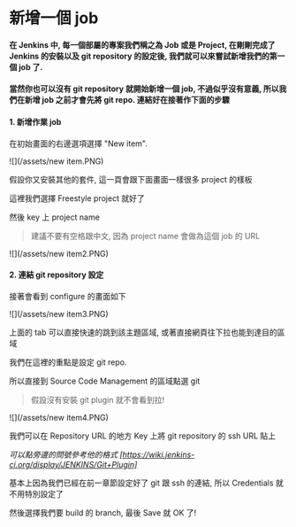 新增一個 job
====

#### 在 Jenkins 中, 每一個部屬的專案我們稱之為 Job 或是 Project, 在剛剛完成了 Jenkins 的安裝以及 git repository 的設定後, 我們就可以來嘗試新增我們的第一個 job 了.

#### 當然你也可以沒有 git repository 就開始新增一個 job, 不過似乎沒有意義, 所以我們在新增 job 之前才會先將 git repo. 連結好在接著作下面的步驟

#### 1. 新增作業 job

在初始畫面的右邊選項選擇 "New item".

![](/assets/new item.PNG)

假設你又安裝其他的套件, 這一頁會跟下面畫面一樣很多 project 的樣板

這裡我們選擇 Freestyle project 就好了

然後 key 上 project name

> 建議不要有空格跟中文, 因為 project name 會做為這個 job 的 URL

![](/assets/new item2.PNG)

#### 2. 連結 git repository 設定

接著會看到 configure 的畫面如下

![](/assets/new item3.PNG)

上面的 tab 可以直接快速的跳到該主題區域, 或著直接網頁往下拉也能到達目的區域

我們在這裡的重點是設定 git repo.

所以直接到 Source Code Management 的區域點選 git

> 假設沒有安裝 git plugin 就不會看到拉!

![](/assets/new item4.PNG)

我們可以在 Repository URL 的地方 Key 上將 git repository 的 ssh URL 貼上

_可以點旁邊的問號參考他的格式 [https://wiki.jenkins-ci.org/display/JENKINS/Git+Plugin]_

基本上因為我們已經在前一章節設定好了 git 跟 ssh 的連結, 所以 Credentials 就不用特別設定了

然後選擇我們要 build 的 branch, 最後 Save 就 OK 了!